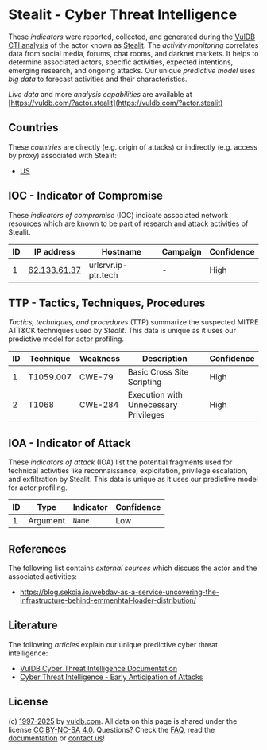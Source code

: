 # Stealit - Cyber Threat Intelligence

These _indicators_ were reported, collected, and generated during the [VulDB CTI analysis](https://vuldb.com/?kb.cti) of the actor known as [Stealit](https://vuldb.com/?actor.stealit). The _activity monitoring_ correlates data from social media, forums, chat rooms, and darknet markets. It helps to determine associated actors, specific activities, expected intentions, emerging research, and ongoing attacks. Our unique _predictive model_ uses _big data_ to forecast activities and their characteristics.

_Live data_ and more _analysis capabilities_ are available at [https://vuldb.com/?actor.stealit](https://vuldb.com/?actor.stealit)

## Countries

These _countries_ are directly (e.g. origin of attacks) or indirectly (e.g. access by proxy) associated with Stealit:

* [US](https://vuldb.com/?country.us)

## IOC - Indicator of Compromise

These _indicators of compromise_ (IOC) indicate associated network resources which are known to be part of research and attack activities of Stealit.

ID | IP address | Hostname | Campaign | Confidence
-- | ---------- | -------- | -------- | ----------
1 | [62.133.61.37](https://vuldb.com/?ip.62.133.61.37) | urlsrvr.ip-ptr.tech | - | High

## TTP - Tactics, Techniques, Procedures

_Tactics, techniques, and procedures_ (TTP) summarize the suspected MITRE ATT&CK techniques used by _Stealit_. This data is unique as it uses our predictive model for actor profiling.

ID | Technique | Weakness | Description | Confidence
-- | --------- | -------- | ----------- | ----------
1 | T1059.007 | CWE-79 | Basic Cross Site Scripting | High
2 | T1068 | CWE-284 | Execution with Unnecessary Privileges | High

## IOA - Indicator of Attack

These _indicators of attack_ (IOA) list the potential fragments used for technical activities like reconnaissance, exploitation, privilege escalation, and exfiltration by Stealit. This data is unique as it uses our predictive model for actor profiling.

ID | Type | Indicator | Confidence
-- | ---- | --------- | ----------
1 | Argument | `Name` | Low

## References

The following list contains _external sources_ which discuss the actor and the associated activities:

* https://blog.sekoia.io/webdav-as-a-service-uncovering-the-infrastructure-behind-emmenhtal-loader-distribution/

## Literature

The following _articles_ explain our unique predictive cyber threat intelligence:

* [VulDB Cyber Threat Intelligence Documentation](https://vuldb.com/?kb.cti)
* [Cyber Threat Intelligence - Early Anticipation of Attacks](https://www.scip.ch/en/?labs.20201022)

## License

(c) [1997-2025](https://vuldb.com/?kb.changelog) by [vuldb.com](https://vuldb.com/?kb.about). All data on this page is shared under the license [CC BY-NC-SA 4.0](https://creativecommons.org/licenses/by-nc-sa/4.0/). Questions? Check the [FAQ](https://vuldb.com/?kb.faq), read the [documentation](https://vuldb.com/?kb) or [contact us](https://vuldb.com/?contact)!
